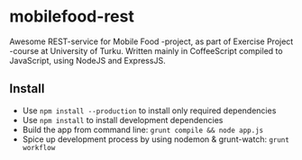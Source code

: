 mobilefood-rest
===============
Awesome REST-service for Mobile Food -project, as part of Exercise Project -course at University of Turku. Written mainly in CoffeeScript compiled to JavaScript, using NodeJS and ExpressJS.

Install
-------
* Use `npm install --production` to install only required dependencies
* Use `npm install` to install development dependencies
* Build the app from command line: `grunt compile && node app.js`
* Spice up development process by using nodemon & grunt-watch: `grunt workflow`